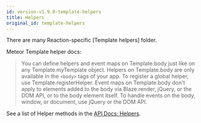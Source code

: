 ```yaml
---
id: version-v1.9.0-template-helpers
title: Helpers
original_id: template-helpers
---
```

    
There are many Reaction-specific [Template helpers] folder.

Meteor Template helper docs:

> You can define helpers and event maps on Template.body just like on any Template.myTemplate object.
> Helpers on Template.body are only available in the `<body>` tags of your app. To register a global helper, use Template.registerHelper. Event maps on Template.body don't apply to elements added to the body via Blaze.render, jQuery, or the DOM API, or to the body element itself. To handle events on the body, window, or document, use jQuery or the DOM API.

See a list of Helper methods in the [API Docs: Helpers](http://api.docs.demandcluster.com/Helpers.html).

